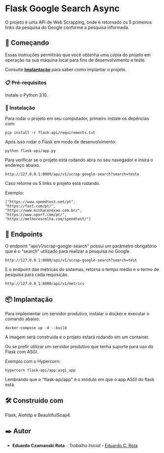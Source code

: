 # Flask Google Search Async

O projeto é uma API de Web Scrapping, onde é retornado os 5 primeiros links da pesquisa do Google conforme a pesquisa informada.

## 🚀 Começando

Essas instruções permitirão que você obtenha uma cópia do projeto em operação na sua máquina local para fins de desenvolvimento e teste.

Consulte **[Implantação](#-implanta%C3%A7%C3%A3o)** para saber como implantar o projeto.

### 📋 Pré-requisitos

Instale o Python 3.10.


### 🔧 Instalação

Para rodar o projeto em seu computador, primeiro instale os depências com:

```
pip install -r flask-api/requirements.txt
```

Após isso rodar o Flask em modo de desenvolvimento:

```
python flask-api/app.py
```

Para verificar se o projeto está rodando abra no seu navegador e insira o endereço abaixo.

```
http://127.0.0.1:8000/api/v1/scrap-google-search?search=teste
```

Caso retorne os 5 links o projeto está rodando.

Exemplo:
```
["https://www.speedtest.net/pt",
"https://fast.com/pt/",
"https://www.minhaconexao.com.br/",
"https://www.nperf.com/pt/",
"https://melhorescolha.com/speedtest/"]
```

## 📄 Endpoints
O endpoint "api/v1/scrap-google-search" possui um parâmetro obrigatório que é o "search" utilizado para realizar a pesquisa no Google.

```
http://127.0.0.1:8000/api/v1/scrap-google-search?search=test
```

E o endpoint das métricas do sistemas, retorna o tempo médio e o termo de pesquisa para cada requisição.
```
http://127.0.0.1:8000/api/v1/metrics
```

## 📦 Implantação

Para implementar um servidor produtivo, instalar o docker e executar o comando abaixo:

```
docker-compose up -d --build
```

A imagem será construida e o projeto estará rodando em um container.

Ou se prefir utilizar um servidor produtivo que tenha suporte para uso do Flask com ASGI.

Exemplo com o Hypercorn:

```
hypercorn flask-api/app:asgi_app
```

Lembrando que o "flask-api/app" é o módulo em que o app ASGI do flask está.

## 🛠️ Construído com

Flask, Aiohttp e BeaultifulSoap4.


## ✒️ Autor

* **Eduardo Czamanski Rota** - *Trabalho Inicial* - [Eduardo C. Rota](https://github.com/quesmues)
